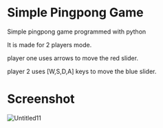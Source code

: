 # Simple Pingpong Game
Simple pingpong game programmed with python 

It is made for 2 players mode. 

player one uses arrows to move the red slider.

player 2 uses [W,S,D,A] keys to move the blue slider. 

# Screenshot

![Untitled11](https://user-images.githubusercontent.com/81472165/116838977-b8636100-abd0-11eb-80a4-aeb47ece4c64.png)



